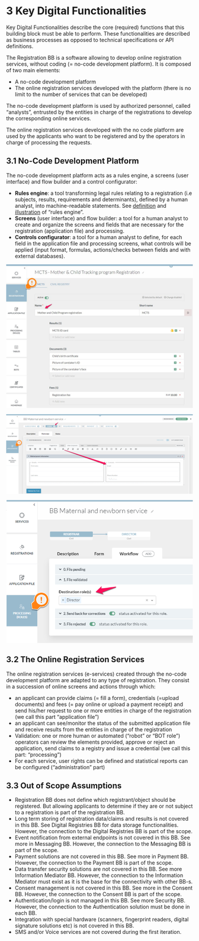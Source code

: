 # 3 Key Digital Functionalities

Key Digital Functionalities describe the core (required) functions that this building block must be able to perform. These functionalities are described as business processes as opposed to technical specifications or API definitions.

The Registration BB is a software allowing to develop online registration services, without coding (= no-code development platform). It is composed of two main elements:

* A no-code development platform
* The online registration services developed with the platform (there is no limit to the number of services that can be developed)

The no-code development platform is used by authorized personnel, called “analysts”, entrusted by the entities in charge of the registrations to develop the corresponding online services. &#x20;

The online registration services developed with the no code platform are used by the applicants who want to be registered and by the operators in charge of processing the requests.

## 3.1  No-Code Development Platform  <a href="#docs-internal-guid-f7c824af-7fff-a3d3-5a87-3efe0d1dcff9" id="docs-internal-guid-f7c824af-7fff-a3d3-5a87-3efe0d1dcff9"></a>

The no-code development platform acts as a rules engine, a screens (user interface) and flow builder and a control configurator:

* **Rules engine**: a tool transforming legal rules relating to a registration (i.e subjects, results, requirements and determinants), defined by a human analyst, into machine-readable statements.  See [definition](https://en.wikipedia.org/wiki/Business\_rules\_engine) and [illustration](https://www.digital.nsw.gov.au/digital-transformation/policy-lab/rules-code) of “rules engine”.
* **Screens** (user interface) and flow builder: a tool for a human analyst to create and organize the screens and fields that are necessary for the registration (application file) and processing.&#x20;
* **Controls configurator**: a tool for a human analyst to define, for each field in the application file and processing screens, what controls will be applied (input format, formulas, actions/checks between fields and with external databases).

![Illustration 1- Example of configuration of the rules engine (UNCTAD’s eRegistrations).](../.gitbook/assets/image6.jpg)

![Illustration 2 - Example of the user interface builder (UNCTAD’s eRegistrations).](<../.gitbook/assets/image3 (2).png>)

![Illustration 3 - Example of flow builder (UNCTAD’s eRegistrations).](<../.gitbook/assets/image7 (1) (1).png>)

## 3.2 The Online Registration Services <a href="#docs-internal-guid-d85f59a4-7fff-1564-6ae2-86d67f36a258" id="docs-internal-guid-d85f59a4-7fff-1564-6ae2-86d67f36a258"></a>

The online registration services (e-services) created through the no-code development platform are adapted to any type of registration. They consist in a succession of online screens and actions through which:

* an applicant can provide claims (= fill a form), credentials (=upload documents) and fees (= pay online or upload a payment receipt) and send his/her request to one or more entities in charge of the registration (we call this part “application file”)
* an applicant can see/monitor the status of the submitted application file and receive results from the  entities in charge of the registration &#x20;
* Validation: one or more human or automated (“robot” or “BOT role”) operators can review the elements provided, approve or reject an application, send claims to a registry and issue a credential (we call this part: “processing”)
* For each service, user rights can be defined and statistical reports can be configured (“administration” part)

## 3.3 Out of Scope Assumptions

* Registration BB does not define which registrant/object should be registered. But allowing applicants to determine if they are or not subject to a registration is part of the registration BB.
* Long term storing of registration data/claims and results is not covered in this BB. See Digital Registries BB for data storage functionalities. However, the connection to the Digital Registries BB is part of the scope.  &#x20;
* Event notification from external endpoints is not covered in this BB. See more in Messaging BB. However, the connection to the Messaging BB is part of the scope.&#x20;
* Payment solutions are not covered in this BB. See more in Payment BB.  However, the connection to the Payment BB is part of the scope.&#x20;
* Data transfer security solutions are not covered in this BB. See more Information Mediator BB. However, the connection to the Information Mediator must exist as it is the base for the connectivity with other BB-s.&#x20;
* Consent management is not covered in this BB. See more in the Consent BB. However, the connection to the Consent BB is part of the scope. &#x20;
* Authentication/login is not managed in this BB. See more Security BB. However, the connection to the Authentication solution must be done in each BB.&#x20;
* Integration with special hardware (scanners, fingerprint readers, digital signature solutions etc) is not covered in this BB.
* SMS and/or Voice services are not covered during the first iteration.
